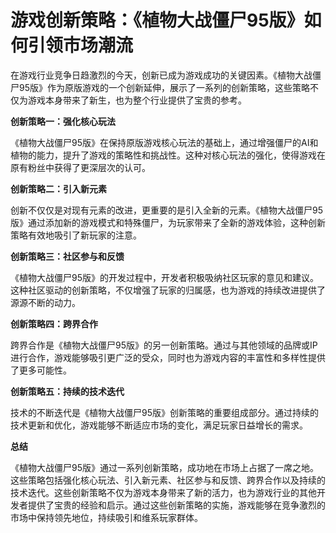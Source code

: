 # 游戏创新策略：《植物大战僵尸95版》如何引领市场潮流

在游戏行业竞争日趋激烈的今天，创新已成为游戏成功的关键因素。《植物大战僵尸95版》作为原版游戏的一个创新延伸，展示了一系列的创新策略，这些策略不仅为游戏本身带来了新生，也为整个行业提供了宝贵的参考。

**创新策略一：强化核心玩法**

《植物大战僵尸95版》在保持原版游戏核心玩法的基础上，通过增强僵尸的AI和植物的能力，提升了游戏的策略性和挑战性。这种对核心玩法的强化，使得游戏在原有粉丝中获得了更深层次的认可。

**创新策略二：引入新元素**

创新不仅仅是对现有元素的改进，更重要的是引入全新的元素。《植物大战僵尸95版》通过添加新的游戏模式和特殊僵尸，为玩家带来了全新的游戏体验，这种创新策略有效地吸引了新玩家的注意。

**创新策略三：社区参与和反馈**

《植物大战僵尸95版》的开发过程中，开发者积极吸纳社区玩家的意见和建议。这种社区驱动的创新策略，不仅增强了玩家的归属感，也为游戏的持续改进提供了源源不断的动力。

**创新策略四：跨界合作**

跨界合作是《植物大战僵尸95版》的另一创新策略。通过与其他领域的品牌或IP进行合作，游戏能够吸引更广泛的受众，同时也为游戏内容的丰富性和多样性提供了更多可能性。

**创新策略五：持续的技术迭代**

技术的不断迭代是《植物大战僵尸95版》创新策略的重要组成部分。通过持续的技术更新和优化，游戏能够不断适应市场的变化，满足玩家日益增长的需求。

**总结**

《植物大战僵尸95版》通过一系列创新策略，成功地在市场上占据了一席之地。这些策略包括强化核心玩法、引入新元素、社区参与和反馈、跨界合作以及持续的技术迭代。这些创新策略不仅为游戏本身带来了新的活力，也为游戏行业的其他开发者提供了宝贵的经验和启示。通过这些创新策略的实施，游戏能够在竞争激烈的市场中保持领先地位，持续吸引和维系玩家群体。